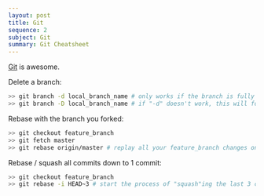 ```yaml
---
layout: post
title: Git
sequence: 2
subject: Git
summary: Git Cheatsheet
---
```

[Git](https://git-scm.com/) is awesome.

Delete a branch:

```bash
>> git branch -d local_branch_name # only works if the branch is fully merged into origin
>> git branch -D local_branch_name # if "-d" doesn't work, this will force delete
```

Rebase with the branch you forked:

```bash
>> git checkout feature_branch
>> git fetch master
>> git rebase origin/master # replay all your feature_branch changes ontop of the current origin/master
```

Rebase / squash all commits down to 1 commit:

```bash
>> git checkout feature_branch
>> git rebase -i HEAD~3 # start the process of "squash"ing the last 3 commits into 1
```
